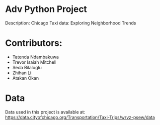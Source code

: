 # Adv Python Project

Description:
Chicago Taxi data: Exploring Neighborhood Trends

# Contributors:
* Tatenda Ndambakuwa
* Trevor Isaiah Mitchell
* Seda Bilaloglu
* Zhihan Li
* Atakan Okan

# Data

Data used in this project is available at: https://data.cityofchicago.org/Transportation/Taxi-Trips/wrvz-psew/data




